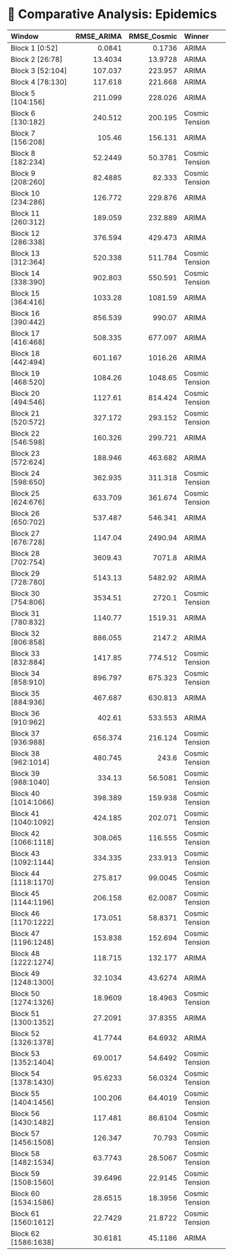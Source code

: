 # 🦠 Comparative Analysis: Epidemics

| Window               |   RMSE_ARIMA |   RMSE_Cosmic | Winner         |
|:---------------------|-------------:|--------------:|:---------------|
| Block 1 [0:52]       |       0.0841 |        0.1736 | ARIMA          |
| Block 2 [26:78]      |      13.4034 |       13.9728 | ARIMA          |
| Block 3 [52:104]     |     107.037  |      223.957  | ARIMA          |
| Block 4 [78:130]     |     117.618  |      221.668  | ARIMA          |
| Block 5 [104:156]    |     211.099  |      228.026  | ARIMA          |
| Block 6 [130:182]    |     240.512  |      200.195  | Cosmic Tension |
| Block 7 [156:208]    |     105.46   |      156.131  | ARIMA          |
| Block 8 [182:234]    |      52.2449 |       50.3781 | Cosmic Tension |
| Block 9 [208:260]    |      82.4885 |       82.333  | Cosmic Tension |
| Block 10 [234:286]   |     126.772  |      229.876  | ARIMA          |
| Block 11 [260:312]   |     189.059  |      232.889  | ARIMA          |
| Block 12 [286:338]   |     376.594  |      429.473  | ARIMA          |
| Block 13 [312:364]   |     520.338  |      511.784  | Cosmic Tension |
| Block 14 [338:390]   |     902.803  |      550.591  | Cosmic Tension |
| Block 15 [364:416]   |    1033.28   |     1081.59   | ARIMA          |
| Block 16 [390:442]   |     856.539  |      990.07   | ARIMA          |
| Block 17 [416:468]   |     508.335  |      677.097  | ARIMA          |
| Block 18 [442:494]   |     601.167  |     1016.26   | ARIMA          |
| Block 19 [468:520]   |    1084.26   |     1048.65   | Cosmic Tension |
| Block 20 [494:546]   |    1127.61   |      814.424  | Cosmic Tension |
| Block 21 [520:572]   |     327.172  |      293.152  | Cosmic Tension |
| Block 22 [546:598]   |     160.326  |      299.721  | ARIMA          |
| Block 23 [572:624]   |     188.946  |      463.682  | ARIMA          |
| Block 24 [598:650]   |     362.935  |      311.318  | Cosmic Tension |
| Block 25 [624:676]   |     633.709  |      361.674  | Cosmic Tension |
| Block 26 [650:702]   |     537.487  |      546.341  | ARIMA          |
| Block 27 [676:728]   |    1147.04   |     2490.94   | ARIMA          |
| Block 28 [702:754]   |    3609.43   |     7071.8    | ARIMA          |
| Block 29 [728:780]   |    5143.13   |     5482.92   | ARIMA          |
| Block 30 [754:806]   |    3534.51   |     2720.1    | Cosmic Tension |
| Block 31 [780:832]   |    1140.77   |     1519.31   | ARIMA          |
| Block 32 [806:858]   |     886.055  |     2147.2    | ARIMA          |
| Block 33 [832:884]   |    1417.85   |      774.512  | Cosmic Tension |
| Block 34 [858:910]   |     896.797  |      675.323  | Cosmic Tension |
| Block 35 [884:936]   |     467.687  |      630.813  | ARIMA          |
| Block 36 [910:962]   |     402.61   |      533.553  | ARIMA          |
| Block 37 [936:988]   |     656.374  |      216.124  | Cosmic Tension |
| Block 38 [962:1014]  |     480.745  |      243.6    | Cosmic Tension |
| Block 39 [988:1040]  |     334.13   |       56.5081 | Cosmic Tension |
| Block 40 [1014:1066] |     398.389  |      159.938  | Cosmic Tension |
| Block 41 [1040:1092] |     424.185  |      202.071  | Cosmic Tension |
| Block 42 [1066:1118] |     308.065  |      116.555  | Cosmic Tension |
| Block 43 [1092:1144] |     334.335  |      233.913  | Cosmic Tension |
| Block 44 [1118:1170] |     275.817  |       99.0045 | Cosmic Tension |
| Block 45 [1144:1196] |     206.158  |       62.0087 | Cosmic Tension |
| Block 46 [1170:1222] |     173.051  |       58.8371 | Cosmic Tension |
| Block 47 [1196:1248] |     153.838  |      152.694  | Cosmic Tension |
| Block 48 [1222:1274] |     118.715  |      132.177  | ARIMA          |
| Block 49 [1248:1300] |      32.1034 |       43.6274 | ARIMA          |
| Block 50 [1274:1326] |      18.9609 |       18.4963 | Cosmic Tension |
| Block 51 [1300:1352] |      27.2091 |       37.8355 | ARIMA          |
| Block 52 [1326:1378] |      41.7744 |       64.6932 | ARIMA          |
| Block 53 [1352:1404] |      69.0017 |       54.6492 | Cosmic Tension |
| Block 54 [1378:1430] |      95.6233 |       56.0324 | Cosmic Tension |
| Block 55 [1404:1456] |     100.206  |       64.4019 | Cosmic Tension |
| Block 56 [1430:1482] |     117.481  |       86.8104 | Cosmic Tension |
| Block 57 [1456:1508] |     126.347  |       70.793  | Cosmic Tension |
| Block 58 [1482:1534] |      63.7743 |       28.5067 | Cosmic Tension |
| Block 59 [1508:1560] |      39.6496 |       22.9145 | Cosmic Tension |
| Block 60 [1534:1586] |      28.6515 |       18.3956 | Cosmic Tension |
| Block 61 [1560:1612] |      22.7429 |       21.8722 | Cosmic Tension |
| Block 62 [1586:1638] |      30.6181 |       45.1186 | ARIMA          |
